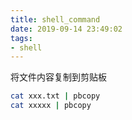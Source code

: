 ```yaml
---
title: shell_command
date: 2019-09-14 23:49:02
tags:
- shell 
---
```

将文件内容复制到剪贴板
```sh
cat xxx.txt | pbcopy
cat xxxxx | pbcopy
```
